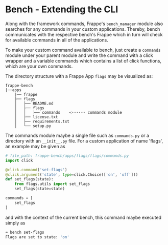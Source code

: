 <!-- add-breadcrumbs -->

# Bench - Extending the CLI



Along with the framework commands, Frappe's `bench_manager` module also searches for any commands in your custom applications. Thereby, bench communicates with the respective bench's Frappe which in turn will check for available commands in all of the applications.

To make your custom command available to bench, just create a `commands` module under your parent module and write the command with a click wrapper and a variable commands which contains a list of click functions, which are your own commands.

The directory structure with a Frappe App `flags` may be visualized as:

```
frappe-bench
|──apps
    |── frappe
    ├── flags
    │   ├── README.md
    │   ├── flags
    │   │   ├── commands    <------ commands module
    │   ├── license.txt
    │   ├── requirements.txt
    │   └── setup.py
```

The commands module maybe a single file such as `commands.py` or a directory with an `__init__.py` file. For a custom application of name 'flags', an example may be given as

```python
# file_path: frappe-bench/apps/flags/flags/commands.py
import click

@click.command('set-flags')
@click.argument('state', type=click.Choice(['on', 'off']))
def set_flags(state):
    from flags.utils import set_flags
    set_flags(state=state)

commands = [
    set_flags
]
```

and with the context of the current bench, this command maybe executed simply as

```zsh
➜ bench set-flags
Flags are set to state: 'on'
```
